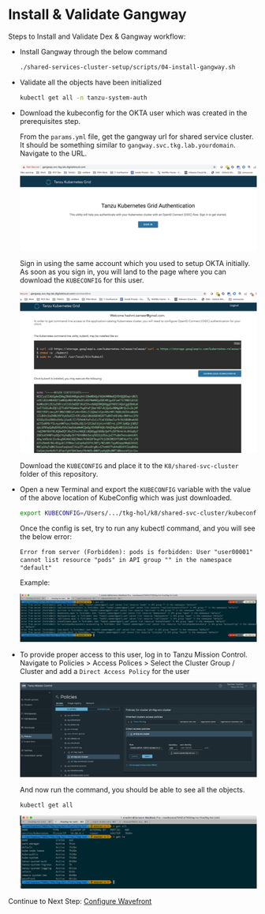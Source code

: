 # Install & Validate Gangway

Steps to Install and Validate Dex & Gangway workflow:

- Install Gangway through the below command

  ```bash
  ./shared-services-cluster-setup/scripts/04-install-gangway.sh
  ```

- Validate all the objects have been initialized

  ```bash
  kubectl get all -n tanzu-system-auth
  ```

- Download the kubeconfig for the OKTA user which was created in the prerequisites step.

  From the `params.yml` file, get the gangway url for shared service cluster.
  It should be something similar to `gangway.svc.tkg.lab.yourdomain`. Navigate to the URL.

  ![mgmt-cls-2](../img/shared-cls-3.png)

  Sign in using the same account which you used to setup OKTA initially. As soon as you sign in, you will land to the page where you can download the `KUBECONFIG` for this user.

  ![mgmt-cls-2](../img/shared-cls-4.png)

  Download the `KUBECONFIG` and place it to the `K8/shared-svc-cluster` folder of this repository.

- Open a new Terminal and export the `KUBECONFIG` variable with the value of the above location of KubeConfig which was just downloaded.

  ```bash
  export KUBECONFIG=/Users/.../tkg-hol/k8/shared-svc-cluster/kubeconf.txt
  ```

  Once the config is set, try to run any kubectl command, and you will see the below error:

      Error from server (Forbidden): pods is forbidden: User "user00001" cannot list resource "pods" in API group "" in the namespace "default"

  Example:

  ![mgmt-cls-2](../img/shared-cls-5.png)

- To provide proper access to this user, log in to Tanzu Mission Control.
  Navigate to Policies > Access Polices > Select the Cluster Group / Cluster and add a `Direct Access Policy` for the user

  ![mgmt-cls-2](../img/shared-cls-6.png)

  And now run the command, you should be able to see all the objects.

  ```bach
  kubectl get all
  ```

  ![mgmt-cls-2](../img/shared-cls-7.png)



Continue to Next Step: [Configure Wavefront](05-install-wavefront.md)
